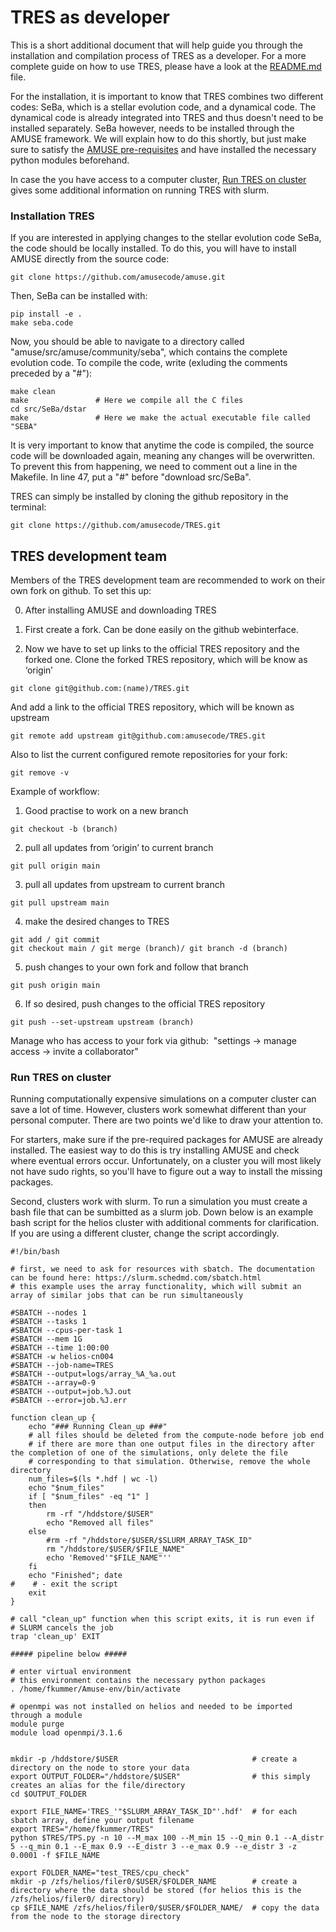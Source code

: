 # TRES as developer
This is a short additional document that will help guide you through the installation and compilation process of TRES as a developer. For a more complete guide on how to use TRES, please have a look at the [README.md](https://github.com/amusecode/TRES/blob/main/README.md) file.

For the installation, it is important to know that TRES combines two different codes: SeBa, which is a stellar evolution code, and a dynamical code. The dynamical code is already integrated into TRES and thus doesn't need to be installed separately. SeBa however, needs to be installed through the AMUSE framework. We will explain how to do this shortly, but just make sure to satisfy the [AMUSE pre-requisites](https://amuse.readthedocs.io/en/latest/install/howto-install-AMUSE.html) and have installed the necessary python modules beforehand.

In case the you have access to a computer cluster, [Run TRES on cluster](#Run-TRES-on-cluster) gives some additional information on running TRES with slurm.
 
### Installation TRES
If you are interested in applying changes to the stellar evolution code SeBa, the code should be locally installed. To do this, you will have to install AMUSE directly from the source code:

```
git clone https://github.com/amusecode/amuse.git
```

Then, SeBa can be installed with:

```
pip install -e .
make seba.code
```

Now, you should be able to navigate to a directory called "amuse/src/amuse/community/seba", which contains the complete evolution code. To compile the code, write (exluding the comments preceded by a "#"):

```
make clean
make               # Here we compile all the C files
cd src/SeBa/dstar
make               # Here we make the actual executable file called "SEBA"
```

It is very important to know that anytime the code is compiled, the source code will be downloaded again, meaning any changes will be overwritten. To prevent this from happening, we need to comment out a line in the Makefile. In line 47, put a "#" before "download src/SeBa".

TRES can simply be installed by cloning the github repository in the terminal:

```
git clone https://github.com/amusecode/TRES.git
```

## TRES development team
Members of the TRES development team are recommended to work on their own fork on github. To set this up:

0) After installing AMUSE and downloading TRES
1) First create a fork. Can be done easily on the github webinterface. 

2) Now we have to set up links to the official TRES repository and the forked one. Clone the forked TRES repository, which will be know as ‘origin’
```
git clone git@github.com:(name)/TRES.git
```
And add a link to the official TRES repository, which will be known as upstream
```
git remote add upstream git@github.com:amusecode/TRES.git
```
Also to list the current configured remote repositories for your fork:
```
git remove -v
```


Example of workflow:
1) Good practise to work on a new branch
```
git checkout -b (branch)
```
2) pull all updates from ‘origin’ to current branch
```
git pull origin main
```
3) pull all updates from upstream to current branch
```
git pull upstream main
```
4) make the desired changes to TRES
```
git add / git commit
git checkout main / git merge (branch)/ git branch -d (branch)
```
5) push changes to your own fork and follow that branch
```
git push origin main
```
6) If so desired, push changes to the official TRES repository
```
git push --set-upstream upstream (branch) 
```


Manage who has access to your fork via github:  "settings -> manage access -> invite a collaborator"


### Run TRES on cluster
Running computationally expensive simulations on a computer cluster can save a lot of time. However, clusters work somewhat different than your personal computer. There are two points we'd like to draw your attention to.

For starters, make sure if the pre-required packages for AMUSE are already installed. The easiest way to do this is try installing AMUSE and check where eventual errors occur. Unfortunately, on a cluster you will most likely not have sudo rights, so you'll have to figure out a way to install the missing packages. 

Second, clusters work with slurm. To run a simulation you must create a bash file that can be sumbitted as a slurm job. Down below is an example bash script for the helios cluster with additional comments for clarification. If you are using a different cluster, change the script accordingly.

```
#!/bin/bash

# first, we need to ask for resources with sbatch. The documentation can be found here: https://slurm.schedmd.com/sbatch.html
# this example uses the array functionality, which will submit an array of similar jobs that can be run simultaneously

#SBATCH --nodes 1
#SBATCH --tasks 1
#SBATCH --cpus-per-task 1
#SBATCH --mem 1G
#SBATCH --time 1:00:00
#SBATCH -w helios-cn004
#SBATCH --job-name=TRES
#SBATCH --output=logs/array_%A_%a.out
#SBATCH --array=0-9
#SBATCH --output=job.%J.out
#SBATCH --error=job.%J.err

function clean_up {
    echo "### Running Clean_up ###"
    # all files should be deleted from the compute-node before job end
    # if there are more than one output files in the directory after the completion of one of the simulations, only delete the file
    # corresponding to that simulation. Otherwise, remove the whole directory
    num_files=$(ls *.hdf | wc -l)
    echo "$num_files"
    if [ "$num_files" -eq "1" ]
    then
        rm -rf "/hddstore/$USER"
        echo "Removed all files"
    else
        #rm -rf "/hddstore/$USER/$SLURM_ARRAY_TASK_ID"
        rm "/hddstore/$USER/$FILE_NAME" 
        echo 'Removed'"$FILE_NAME"''
    fi
    echo "Finished"; date
#    # - exit the script
    exit
}

# call "clean_up" function when this script exits, it is run even if
# SLURM cancels the job
trap 'clean_up' EXIT

##### pipeline below #####

# enter virtual environment
# this environment contains the necessary python packages 
. /home/fkummer/Amuse-env/bin/activate

# openmpi was not installed on helios and needed to be imported through a module 
module purge
module load openmpi/3.1.6


mkdir -p /hddstore/$USER                              # create a directory on the node to store your data
export OUTPUT_FOLDER="/hddstore/$USER"                # this simply creates an alias for the file/directory
cd $OUTPUT_FOLDER

export FILE_NAME='TRES_'"$SLURM_ARRAY_TASK_ID"'.hdf'  # for each sbatch array, define your output filename
export TRES="/home/fkummer/TRES"
python $TRES/TPS.py -n 10 --M_max 100 --M_min 15 --Q_min 0.1 --A_distr 5 --q_min 0.1 --E_max 0.9 --E_distr 3 --e_max 0.9 --e_distr 3 -z 0.0001 -f $FILE_NAME

export FOLDER_NAME="test_TRES/cpu_check"
mkdir -p /zfs/helios/filer0/$USER/$FOLDER_NAME        # create a directory where the data should be stored (for helios this is the /zfs/helios/filer0/ directory)                             
cp $FILE_NAME /zfs/helios/filer0/$USER/$FOLDER_NAME/  # copy the data from the node to the storage directory
```

